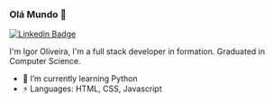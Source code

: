 ### Olá Mundo 👋

[![Linkedin Badge](https://img.shields.io/badge/-cabigor-blue?style=flat-square&logo=Linkedin&logoColor=white&link=https://www.linkedin.com/in/cabigor/)](https://www.linkedin.com/in/cabigor/)

I'm Igor Oliveira, I'm a full stack developer in formation. Graduated in Computer Science.

- 🌱 I’m currently learning Python
- ⚡ Languages: HTML, CSS, Javascript
